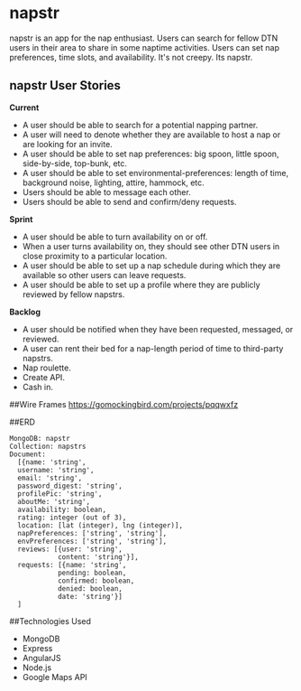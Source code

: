 # napstr
napstr is an app for the nap enthusiast. Users can search for fellow DTN users in their area to share in some naptime activities. Users can set nap preferences, time slots, and availability. It's not creepy. Its napstr. 


## napstr User Stories
**Current**
- A user should be able to search for a potential napping partner.
- A user will need to denote whether they are available to host a nap or are looking for an invite.
- A user should be able to set nap preferences: big spoon, little spoon, side-by-side, top-bunk, etc.
- A user should be able to set environmental-preferences: length of time, background noise, lighting, attire, hammock, etc.
- Users should be able to message each other.
- Users should be able to send and confirm/deny requests.

**Sprint**
- A user should be able to turn availability on or off.
- When a user turns availability on, they should see other DTN users in close proximity to a particular location.
- A user should be able to set up a nap schedule during which they are available so other users can leave requests.
- A user should be able to set up a profile where they are publicly reviewed by fellow napstrs.

**Backlog**
- A user should be notified when they have been requested, messaged, or reviewed.
- A user can rent their bed for a nap-length period of time to third-party napstrs. 
- Nap roulette.
- Create API.
- Cash in.


##Wire Frames 
https://gomockingbird.com/projects/pqqwxfz

##ERD
```
MongoDB: napstr
Collection: napstrs
Document: 
  [{name: 'string',
  username: 'string',
  email: 'string',
  password_digest: 'string',
  profilePic: 'string',
  aboutMe: 'string',
  availability: boolean,
  rating: integer (out of 3),
  location: [lat (integer), lng (integer)],
  napPreferences: ['string', 'string'],
  envPreferences: ['string', 'string'],
  reviews: [{user: 'string',
            content: 'string'}],
  requests: [{name: 'string', 
            pending: boolean, 
            confirmed: boolean, 
            denied: boolean, 
            date: 'string'}]
  ]
```

##Technologies Used
- MongoDB
- Express
- AngularJS
- Node.js
- Google Maps API
